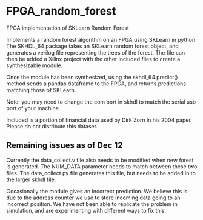 # FPGA_random_forest
FPGA implementation of SKLearn Random Forest

Implements a random forest algorithm on an FPGA using SKLearn in python. The SKHDL_64 package takes an SKLearn random forest object, and generates a verilog file representing the trees of the forest. The file can then be added a Xilinx project with the other included files to create a synthesizable module.

Once the module has been synthesized, using the skhdl_64.predict() method sends a pandas dataframe to the FPGA, and returns predictions matching those of SKLearn.

Note: you may need to change the com port in skhdl to match the serial usb port of your machine.

Included is a portion of financial data used by Dirk Zorn in his 2004 paper. Please do not distribute this dataset.

## Remaining issues as of Dec 12
Currently the data_collect.v file also needs to be modified when new forest is generated. The NUM_DATA parameter needs to match between these two files. The data_collect.py file generates this file, but needs to be added in to the larger skhdl file.

Occasionally the module gives an incorrect prediction. We believe this is due to the address counter we use to store incoming data going to an incorrect position. We have not been able to replicate the problem in simulation, and are experimenting with different ways to fix this.
